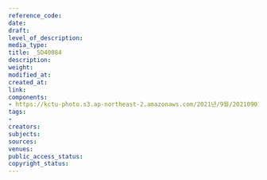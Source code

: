 ```yaml
---
reference_code: 
date: 
draft: 
level_of_description: 
media_type: 
title: _5D40084
description: 
weight: 
modified_at: 
created_at: 
link: 
components:
- https://kctu-photo.s3.ap-northeast-2.amazonaws.com/2021년/9월/20210901_진보당+김재연+상임대표,+공동대표단+민주노총+방문/_5D40084.jpg
tags:
- 
creators: 
subjects: 
sources: 
venues: 
public_access_status: 
copyright_status: 
---
```

